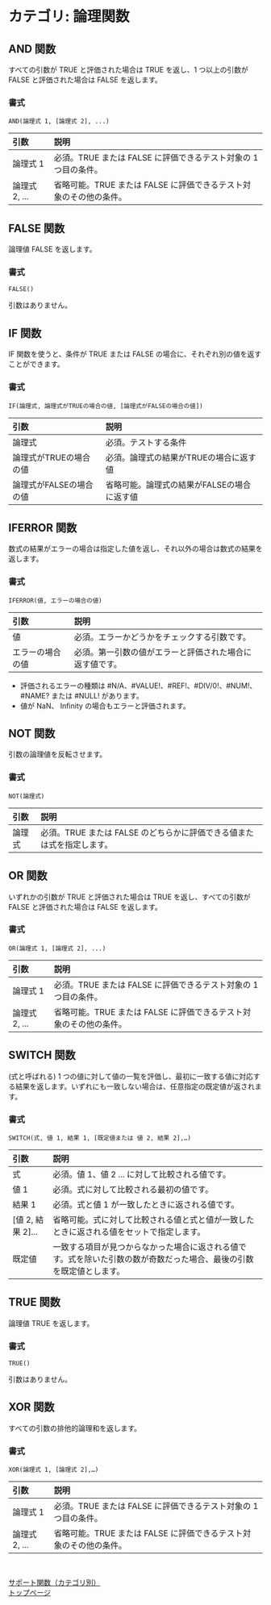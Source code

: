 # カテゴリ: 論理関数

## AND 関数

すべての引数が TRUE と評価された場合は TRUE を返し、1 つ以上の引数が FALSE と評価された場合は FALSE を返します。

### 書式

    AND(論理式 1, [論理式 2], ...)

| 引数       | 説明         |
|:-----------|:------------|
|論理式 1     | 必須。TRUE または FALSE に評価できるテスト対象の 1 つ目の条件。|
|論理式 2, ...| 省略可能。TRUE または FALSE に評価できるテスト対象のその他の条件。|

## FALSE 関数

論理値 FALSE を返します。

### 書式

    FALSE()

引数はありません。

## IF 関数

IF 関数を使うと、条件が TRUE または FALSE の場合に、それぞれ別の値を返すことができます。

### 書式

    IF(論理式, 論理式がTRUEの場合の値, [論理式がFALSEの場合の値])

| 引数                | 説明         |
|:-------------------|:------------|
|論理式               |必須。テストする条件|
|論理式がTRUEの場合の値|必須。論理式の結果がTRUEの場合に返す値|
|論理式がFALSEの場合の値|省略可能。論理式の結果がFALSEの場合に返す値|

## IFERROR 関数

数式の結果がエラーの場合は指定した値を返し、それ以外の場合は数式の結果を返します。

### 書式

    IFERROR(値, エラーの場合の値)

| 引数                | 説明         |
|:-------------------|:------------|
|値                  |必須。エラーかどうかをチェックする引数です。|
|エラーの場合の値      |必須。第一引数の値がエラーと評価された場合に返す値です。|

* 評価されるエラーの種類は #N/A、#VALUE!、#REF!、#DIV/0!、#NUM!、#NAME? または #NULL! があります。
* 値が NaN、 Infinity の場合もエラーと評価されます。

## NOT 関数

引数の論理値を反転させます。

### 書式

    NOT(論理式)

| 引数       | 説明         |
|:-----------|:------------|
|論理式     | 必須。TRUE または FALSE のどちらかに評価できる値または式を指定します。|

## OR 関数

いずれかの引数が TRUE と評価された場合は TRUE を返し、すべての引数が FALSE と評価された場合は FALSE を返します。

### 書式

    OR(論理式 1, [論理式 2], ...)

 引数       | 説明         |
|:-----------|:------------|
|論理式 1     | 必須。TRUE または FALSE に評価できるテスト対象の 1 つ目の条件。|
|論理式 2, ...| 省略可能。TRUE または FALSE に評価できるテスト対象のその他の条件。|

## SWITCH 関数

(式と呼ばれる) 1 つの値に対して値の一覧を評価し、最初に一致する値に対応する結果を返します。いずれにも一致しない場合は、任意指定の既定値が返されます。

### 書式

    SWITCH(式, 値 1, 結果 1, [既定値または 値 2, 結果 2],…)

 引数       | 説明         |
|:-----------|:------------|
|式          | 必須。値 1、値 2 ... に対して比較される値です。|
|値 1        | 必須。式に対して比較される最初の値です。|
|結果 1      | 必須。式と値 1 が一致したときに返される値です。|
|[値 2, 結果 2]... | 省略可能。式に対して比較される値と式と値が一致したときに返される値をセットで指定します。|
|既定値      |一致する項目が見つからなかった場合に返される値です。式を除いた引数の数が奇数だった場合、最後の引数を既定値とします。|

## TRUE 関数

論理値 TRUE を返します。 

### 書式

    TRUE()

引数はありません。

## XOR 関数

すべての引数の排他的論理和を返します。

### 書式

    XOR(論理式 1, [論理式 2],…)

 引数       | 説明         |
|:-----------|:------------|
|論理式 1     | 必須。TRUE または FALSE に評価できるテスト対象の 1 つ目の条件。|
|論理式 2, ...| 省略可能。TRUE または FALSE に評価できるテスト対象のその他の条件。|

<br />

[サポート関数（カテゴリ別）](categoly-list.md)  
[トップページ](index.md)
